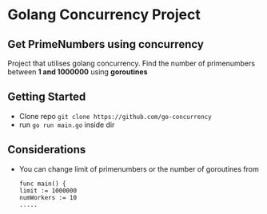 # Golang Concurrency Project

## Get PrimeNumbers using concurrency

Project that utilises golang concurrency.
Find the number of primenumbers between **1 and 1000000**
using **goroutines**

## Getting Started

- Clone repo `git clone https://github.com/go-concurrency`
- run `go run main.go` inside dir

## Considerations

- You can change limit of primenumbers or the number of goroutines from

  ```
  func main() {
  limit := 1000000
  numWorkers := 10
  .....
  ```
